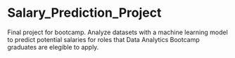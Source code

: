 # Salary_Prediction_Project
Final project for bootcamp. Analyze datasets with a machine learning model to predict potential salaries for roles that Data Analytics Bootcamp graduates are elegible to apply.
